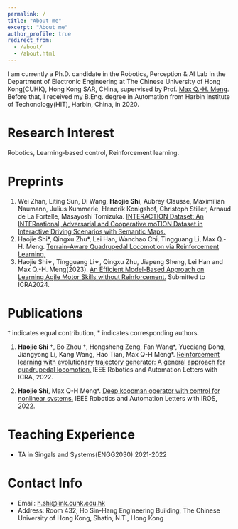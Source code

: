 ```yaml
---
permalink: /
title: "About me"
excerpt: "About me"
author_profile: true
redirect_from: 
  - /about/
  - /about.html
---
```


I am currently a Ph.D. candidate in the Robotics, Perception & AI Lab in the Department of Electronic Engineering at The Chinese University of Hong Kong(CUHK), Hong Kong SAR, CHina, supervised by Prof. [Max Q.-H. Meng](http://www.ee.cuhk.edu.hk/~qhmeng/). Before that, I received my B.Eng. degree in Automation from Harbin Institute of Techonology(HIT), Harbin, China, in 2020.


Research Interest
======
Robotics, Learning-based control, Reinforcement learning.

Preprints
======

1. Wei Zhan, Liting Sun, Di Wang, **Haojie Shi**, Aubrey Clausse, Maximilian Naumann, Julius Kummerle, Hendrik Konigshof, Christoph Stiller, Arnaud de La Fortelle, Masayoshi Tomizuka. [INTERACTION Dataset: An INTERnational, Adversarial and Cooperative moTION Dataset in Interactive Driving Scenarios with Semantic Maps.](https://arxiv.org/abs/1910.03088)
2. Haojie Shi*, Qingxu Zhu*, Lei Han, Wanchao Chi, Tingguang Li, Max Q.-H. Meng. [Terrain-Aware Quadrupedal Locomotion via Reinforcement Learning.](https://arxiv.org/abs/2310.04675)
3. Haojie Shi∗, Tingguang Li∗, Qingxu Zhu, Jiapeng Sheng, Lei Han and Max Q.-H. Meng(2023). [An Efficient Model-Based Approach on Learning Agile Motor Skills without Reinforcement.](https://haojieshi98.github.io/files/paper4.pdf) Submitted to ICRA2024.

Publications
=====
$\dagger$ indicates equal contribution, $*$ indicates corresponding authors.

1. **Haojie Shi** $\dagger$, Bo Zhou $\dagger$, Hongsheng Zeng, Fan Wang\*, Yueqiang Dong, Jiangyong Li, Kang Wang, Hao Tian, Max Q-H Meng\*.  [Reinforcement learning with evolutionary trajectory generator: A general approach for quadrupedal locomotion.](https://arxiv.org/pdf/2109.06409.pdf) IEEE Robotics and Automation Letters with ICRA, 2022.

2. **Haojie Shi**, Max Q-H Meng*. [Deep koopman operator with control for nonlinear systems.](https://arxiv.org/pdf/2202.08004.pdf)  IEEE Robotics and Automation Letters with IROS, 2022.

Teaching Experience
=====
* TA in Singals and Systems(ENGG2030) 2021-2022

Contact Info
=====
* Email: h.shi@link.cuhk.edu.hk
* Address: Room 432, Ho Sin-Hang Engineering Building, The Chinese University of Hong Kong,
Shatin, N.T., Hong Kong




